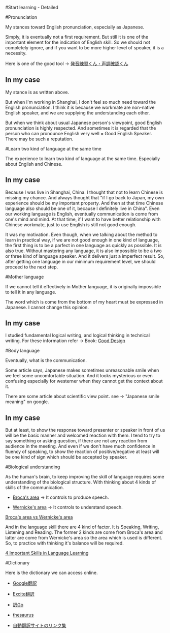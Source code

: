 #Start learning - Detailed

#Pronunciation

My stances toward English pronunciation, especially as Japanese.

Simply, it is eventually not a first requirement. But still it is one of the important element for the indication of English skill. So we should not completely ignore, and if you want to be more higher level of speaker, it is a necessity. 

Here is one of the good tool -> [発音練習くん・声調確認くん](https://www2.nhk.or.jp/gogaku/hatsuon/)

## In my case

My stance is as written above. 

But when I'm working in Shanghai, I don't feel so much need toward the English pronunciation. I think it is because we workmate are non-native English speaker, and we are supplying the understanding each other. 

But when we think about usual Japanese person's viewpoint, good English pronunciation is highly respected. And sometimes it is regarded that the person who can pronounce English very well = Good English Speaker. There may be such a reputation. 






#Learn two kind of language at the same time

The experience to learn two kind of language at the same time. Especially about English and Chinese.

## In my case

Because I was live in Shanghai, China. I thought that not to learn Chinese is missing my chance. And always thought that "if I go back to Japan, my own experience should be my important property. And then at that time Chinese language also should be one of it, because I definitely live in China". Even our working language is English, eventually communication is come from one's mind and mind. At that time, if I want to have better relationship with Chinese workmate, just to use English is still not good enough. 

It was my motivation. Even though, when we talking about the method to learn in practical way, if we are not good enough in one kind of language, the first thing is to be a parfect in one language as quickly as possible. It is also true. Without mastering any language, it is also impossible to be a two or three kind of language speaker. And it delivers just a imperfect result. So, after getting one language in our minimum requirement level, we should proceed to the next step.



#Mother language

If we cannot tell it effectively in Mother language, it is originally impossible to tell it in any language.

The word which is come from the bottom of my heart must be expressed in Japanese. I cannot change this opinion. 


## In my case

I studied fundamental logical writing, and logical thinking in technical writing. For these information refer -> Book: [Good Design](https://www.gitbook.com/book/nobukoyamada/good-design/details)



#Body language

Eventually, what is the communication.

Some article says, Japanese makes sometimes unreasonable smile when we feel some uncomfortable situation. And it looks mysterious or even confusing especially for westerner when they cannot get the context about it.

There are some article about scientific view point. see -> "Japanese smile  meaning" on google.



## In my case

But at least, to show the response toward presenter or speaker in front of us will be the basic manner and welcomed reaction with them. I tend to try to say something or asking question, if there are not any reaction from audience in the meeting. And even if we don't have much confidence in fluency of speaking, to show the reaction of positive/negative at least will be one kind of sign which should be accepted by speaker. 







#Biological understanding 

As the human's brain, to keep improving the skill of language requires some understanding of the biological structure. With thinking about 4 kinds of skills of the communication. 


- [Broca's area](https://en.wikipedia.org/wiki/Broca%27s_area) -> It controls to produce speech. 

- [Wernicke's area](https://en.wikipedia.org/wiki/Wernicke%27s_area) -> It controls to understand speech.

[Broca's area vs Wernicke's area](https://askwonder.com/q/brocas-area-vs-wernickes-area-55392b58ed1d710800d80a00)

And in the language skill there are 4 kind of factor. It is Speaking, Writing, Listening and Reading. The former 2 kinds are come from Broca's area and latter are come from Wernicke's area so the area which is used is different. So, to practice with thinking it's balance will be required.

[4 Important Skills in Language Learning](http://www.mastersportal.eu/articles/1062/4-important-skills-in-language-learning.html)







#Dictionary

Here is the dictionary we can access online.

- [Google翻訳](https://translate.google.co.jp/?hl=ja)

- [Excite翻訳](http://www.excite.co.jp/world/english/)

- [訳Go](http://www.yakugo.com/WebHint/Quick.aspx)

- [thesaurus](http://www.thesaurus.com/)

- [自動翻訳サイトのリンク集](http://www.dio.ne.jp/user/bestsites/translate.html)

